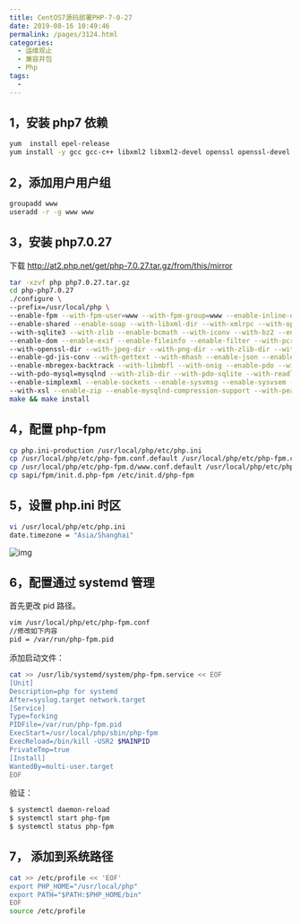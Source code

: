 ```yaml
---
title: CentOS7源码部署PHP-7-0-27
date: 2019-08-16 10:49:46
permalink: /pages/3124.html
categories:
  - 运维观止
  - 兼容并包
  - Php
tags:
  - 
---
```


## 1，安装 php7 依赖



```sh
yum  install epel-release
yum install -y gcc gcc-c++ libxml2 libxml2-devel openssl openssl-devel bzip2 bzip2-devel libcurl libcurl-devel libjpeg libjpeg-devel libpng libpng-devel freetype freetype-devel gmp gmp-devel libmcrypt libmcrypt-devel readline readline-devel libxslt libxslt-devel pcre-devel autoconf librabbitmq librabbitmq-devel libmcrypt libmcrypt-devel
```



## 2，添加用户用户组



```sh
groupadd www
useradd -r -g www www
```



## 3，安装 php7.0.27



下载 http://at2.php.net/get/php-7.0.27.tar.gz/from/this/mirror



```sh
tar -xzvf php php7.0.27.tar.gz
cd php-php7.0.27
./configure \
--prefix=/usr/local/php \
--enable-fpm --with-fpm-user=www --with-fpm-group=www --enable-inline-optimization --disable-rpath \
--enable-shared --enable-soap --with-libxml-dir --with-xmlrpc --with-openssl --with-mhash --with-pcre-regex \
--with-sqlite3 --with-zlib --enable-bcmath --with-iconv --with-bz2 --enable-calendar --with-curl --with-cdb \
--enable-dom --enable-exif --enable-fileinfo --enable-filter --with-pcre-dir --enable-ftp --with-gd \
--with-openssl-dir --with-jpeg-dir --with-png-dir --with-zlib-dir --with-freetype-dir --with-gmp \
--enable-gd-jis-conv --with-gettext --with-mhash --enable-json --enable-mbstring --enable-mbregex \
--enable-mbregex-backtrack --with-libmbfl --with-onig --enable-pdo --with-mysqli=mysqlnd \
--with-pdo-mysql=mysqlnd --with-zlib-dir --with-pdo-sqlite --with-readline --enable-session --enable-shmop \
--enable-simplexml --enable-sockets --enable-sysvmsg --enable-sysvsem --enable-sysvshm --enable-wddx \
--with-xsl --enable-zip --enable-mysqlnd-compression-support --with-pear --disable-debug --enable-pcntl
make && make install
```



## 4，配置 php-fpm



```sh
cp php.ini-production /usr/local/php/etc/php.ini
cp /usr/local/php/etc/php-fpm.conf.default /usr/local/php/etc/php-fpm.conf
cp /usr/local/php/etc/php-fpm.d/www.conf.default /usr/local/php/etc/php-fpm.d/www.conf
cp sapi/fpm/init.d.php-fpm /etc/init.d/php-fpm
```



## 5，设置 php.ini 时区



```sh
vi /usr/local/php/etc/php.ini
date.timezone = "Asia/Shanghai"
```





![img](https://tvax3.sinaimg.cn/large/71cfeb93ly1g9w5e06sm6j22yo1o0kg9.jpg)





## 6，配置通过 systemd 管理



首先更改 pid 路径。



```sh
vim /usr/local/php/etc/php-fpm.conf
//修改如下内容
pid = /var/run/php-fpm.pid
```



添加启动文件：



```sh
cat >> /usr/lib/systemd/system/php-fpm.service << EOF
[Unit]
Description=php for systemd
After=syslog.target network.target
[Service]
Type=forking
PIDFile=/var/run/php-fpm.pid
ExecStart=/usr/local/php/sbin/php-fpm
ExecReload=/bin/kill -USR2 $MAINPID
PrivateTmp=true
[Install]
WantedBy=multi-user.target
EOF
```



验证：



```sh
$ systemctl daemon-reload
$ systemctl start php-fpm
$ systemctl status php-fpm
```



## 7， 添加到系统路径



```sh
cat >> /etc/profile << 'EOF'
export PHP_HOME="/usr/local/php"
export PATH="$PATH:$PHP_HOME/bin"
EOF
source /etc/profile
```
